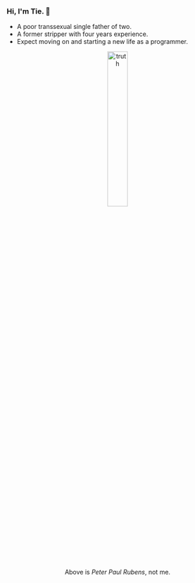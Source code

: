 ### Hi, I'm Tie. 👋

- A poor transsexual single father of two.
- A former stripper with four years experience. 
- Expect moving on and starting a new life as a programmer.

<p align="center">
  <img src="https://www.thefamouspeople.com/profiles/images/peter-paul-rubens-2.jpg" height="30%" width="30%" alt="truth"/>
  <br>
  Above is <i>Peter Paul Rubens</i>, not me.
</p>

